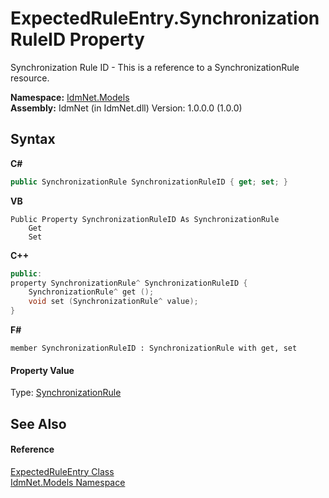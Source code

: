 # ExpectedRuleEntry.SynchronizationRuleID Property 
 

Synchronization Rule ID - This is a reference to a SynchronizationRule resource.

**Namespace:**&nbsp;<a href="N_IdmNet_Models">IdmNet.Models</a><br />**Assembly:**&nbsp;IdmNet (in IdmNet.dll) Version: 1.0.0.0 (1.0.0)

## Syntax

**C#**<br />
``` C#
public SynchronizationRule SynchronizationRuleID { get; set; }
```

**VB**<br />
``` VB
Public Property SynchronizationRuleID As SynchronizationRule
	Get
	Set
```

**C++**<br />
``` C++
public:
property SynchronizationRule^ SynchronizationRuleID {
	SynchronizationRule^ get ();
	void set (SynchronizationRule^ value);
}
```

**F#**<br />
``` F#
member SynchronizationRuleID : SynchronizationRule with get, set

```


#### Property Value
Type: <a href="T_IdmNet_Models_SynchronizationRule">SynchronizationRule</a>

## See Also


#### Reference
<a href="T_IdmNet_Models_ExpectedRuleEntry">ExpectedRuleEntry Class</a><br /><a href="N_IdmNet_Models">IdmNet.Models Namespace</a><br />